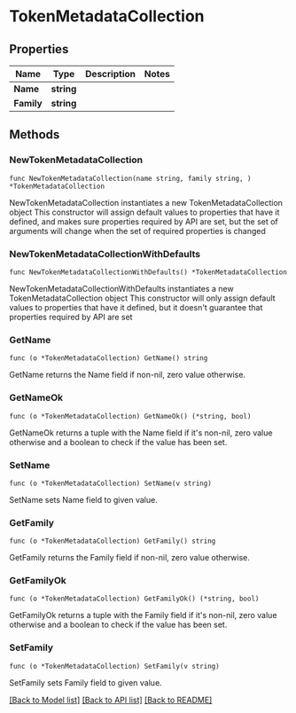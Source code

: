 # TokenMetadataCollection

## Properties

Name | Type | Description | Notes
------------ | ------------- | ------------- | -------------
**Name** | **string** |  | 
**Family** | **string** |  | 

## Methods

### NewTokenMetadataCollection

`func NewTokenMetadataCollection(name string, family string, ) *TokenMetadataCollection`

NewTokenMetadataCollection instantiates a new TokenMetadataCollection object
This constructor will assign default values to properties that have it defined,
and makes sure properties required by API are set, but the set of arguments
will change when the set of required properties is changed

### NewTokenMetadataCollectionWithDefaults

`func NewTokenMetadataCollectionWithDefaults() *TokenMetadataCollection`

NewTokenMetadataCollectionWithDefaults instantiates a new TokenMetadataCollection object
This constructor will only assign default values to properties that have it defined,
but it doesn't guarantee that properties required by API are set

### GetName

`func (o *TokenMetadataCollection) GetName() string`

GetName returns the Name field if non-nil, zero value otherwise.

### GetNameOk

`func (o *TokenMetadataCollection) GetNameOk() (*string, bool)`

GetNameOk returns a tuple with the Name field if it's non-nil, zero value otherwise
and a boolean to check if the value has been set.

### SetName

`func (o *TokenMetadataCollection) SetName(v string)`

SetName sets Name field to given value.


### GetFamily

`func (o *TokenMetadataCollection) GetFamily() string`

GetFamily returns the Family field if non-nil, zero value otherwise.

### GetFamilyOk

`func (o *TokenMetadataCollection) GetFamilyOk() (*string, bool)`

GetFamilyOk returns a tuple with the Family field if it's non-nil, zero value otherwise
and a boolean to check if the value has been set.

### SetFamily

`func (o *TokenMetadataCollection) SetFamily(v string)`

SetFamily sets Family field to given value.



[[Back to Model list]](../README.md#documentation-for-models) [[Back to API list]](../README.md#documentation-for-api-endpoints) [[Back to README]](../README.md)



